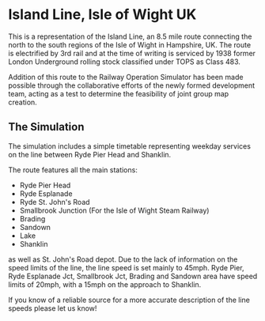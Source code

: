 # Island Line, Isle of Wight UK

This is a representation of the Island Line, an 8.5 mile route connecting the north to the south regions of the Isle of Wight in Hampshire, UK. The route is electrified by 3rd rail and at the time of writing is serviced by 1938 former London Underground rolling stock classified under TOPS as Class 483.

Addition of this route to the Railway Operation Simulator has been made possible through the collaborative efforts of the newly formed development team, acting as a test to determine the feasibility of joint group map creation.

## The Simulation

The simulation includes a simple timetable representing weekday services on the line between Ryde Pier Head and Shanklin.

The route features all the main stations:

- Ryde Pier Head
- Ryde Esplanade
- Ryde St. John's Road
- Smallbrook Junction (For the Isle of Wight Steam Railway)
- Brading
- Sandown
- Lake
- Shanklin

as well as St. John's Road depot. Due to the lack of information on the speed limits of the line, the line speed is set mainly to 45mph. Ryde Pier, Ryde Esplanade Jct, Smallbrook Jct, Brading and Sandown area have speed limits of 20mph, with a 15mph on the approach to Shanklin. 

If you know of a reliable source for a more accurate description of the line speeds please let us know! 
